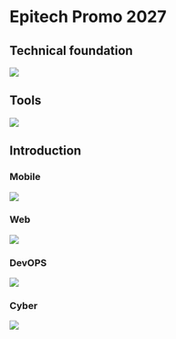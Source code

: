 # Epitech Promo 2027

<!--

**Here are some ideas to get you started:**

🙋‍♀️ A short introduction - what is your organization all about?
🌈 Contribution guidelines - how can the community get involved?
👩‍💻 Useful resources - where can the community find your docs? Is there anything else the community should know?
🍿 Fun facts - what does your team eat for breakfast?
🧙 Remember, you can do mighty things with the power of [Markdown](https://docs.github.com/github/writing-on-github/getting-started-with-writing-and-formatting-on-github/basic-writing-and-formatting-syntax)
-->
## Technical foundation

<img src="https://skillicons.dev/icons?i=c,cpp,python,haskell,bash,linux"/>

## Tools

<img src="https://skillicons.dev/icons?i=vscode,git,github,emacs"/>

## Introduction

### Mobile

<img src="https://skillicons.dev/icons?i=swift,react,angular"/>

### Web

<img src="https://skillicons.dev/icons?i=js,ts,express,postman,sql"/>

### DevOPS

<img src="https://skillicons.dev/icons?i=linux,docker,jenkins,githubactions,ansible"/>

### Cyber

<img src="https://skillicons.dev/icons?i=linux,bash"/>
